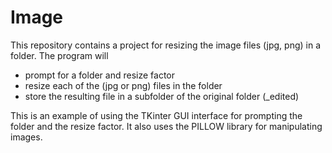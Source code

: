 # Image
This repository contains a project for resizing the image files (jpg, png) in a folder.
The program will
- prompt for a folder and resize factor
- resize each of the (jpg or png) files in the folder
- store the resulting file in a subfolder of the original folder (<folder>_edited)

This is an example of using the TKinter GUI interface for prompting the folder and the resize factor.
It also uses the PILLOW library for manipulating images.
